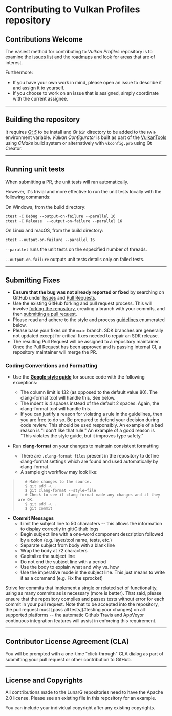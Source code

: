 # Contributing to Vulkan Profiles repository

## Contributions Welcome

The easiest method for contributing to *Vulkan Profiles* repository is to examine the [issues list](https://github.com/LunarG/VulkanProfiles/issues) and the [roadmaps](https://github.com/LunarG/VulkanProfiles/projects)
and look for areas that are of interest.

Furthermore:
- If you have your own work in mind, please open an issue to describe it and assign it to yourself.
- If you choose to work on an issue that is assigned, simply coordinate with the current assignee.

--------------
## Building the repository

It requires *[Qt 5](https://www.qt.io/download)* to be install and *Qt* `bin` directory to be added to the `PATH` environment variable. *Vulkan Configurator* is built as part of the [VulkanTools](https://github.com/LunarG/VulkanTools/blob/main/BUILD.md) using *CMake* build system or alternatively with `vkconfig.pro` using Qt Creator.

--------------
## Running unit tests

When submitting a PR, the unit tests will ran automatically.

However, it's trivial and more effective to run the unit tests locally with the following commands:

On Windows, from the build directory:
```
ctest -C Debug --output-on-failure --parallel 16
ctest -C Release  --output-on-failure --parallel 16
```

On Linux and macOS, from the build directory:
```
ctest --output-on-failure --parallel 16
```

`--parallel` runs the unit tests on the especified number of threads.

`--output-on-failure` outputs unit tests details only on failed tests.

--------------
## Submitting Fixes

* **Ensure that the bug was not already reported or fixed** by searching on GitHub under [Issues](https://github.com/LunarG/VulkanTools/issues) and [Pull Requests](https://github.com/LunarG/VulkanTools/pulls).
* Use the existing GitHub forking and pull request process.
  This will involve [forking the repository](https://help.github.com/articles/fork-a-repo/),
  creating a branch with your commits, and then [submitting a pull request](https://help.github.com/articles/using-pull-requests/).
* Please read and adhere to the style and process [guidelines ](#coding-conventions-and-formatting) enumerated below.
* Please base your fixes on the `main` branch. SDK branches are generally not updated except for critical fixes needed to repair an SDK release.
* The resulting Pull Request will be assigned to a repository maintainer. Once the Pull Request has been approved and is passing internal CI, a repository maintainer
  will merge the PR.

### Coding Conventions and Formatting
* Use the **[Google style guide](https://google.github.io/styleguide/cppguide.html)** for source code with the following exceptions:
    * The column limit is 132 (as opposed to the default value 80). The clang-format tool will handle this. See below.
    * The indent is 4 spaces instead of the default 2 spaces. Again, the clang-format tool will handle this.
    * If you can justify a reason for violating a rule in the guidelines, then you are free to do so. Be prepared to defend your
decision during code review. This should be used responsibly. An example of a bad reason is "I don't like that rule." An example of
a good reason is "This violates the style guide, but it improves type safety."

* Run **clang-format** on your changes to maintain consistent formatting
    * There are `.clang-format files` present in the repository to define clang-format settings
      which are found and used automatically by clang-format.
    * A sample git workflow may look like:

>        # Make changes to the source.
>        $ git add -u .
>        $ git clang-format --style=file
>        # Check to see if clang-format made any changes and if they are OK.
>        $ git add -u .
>        $ git commit

* **Commit Messages**
    * Limit the subject line to 50 characters -- this allows the information to display correctly in git/Github logs
    * Begin subject line with a one-word component description followed by a colon (e.g. layer/tool name, tests, etc.)
    * Separate subject from body with a blank line
    * Wrap the body at 72 characters
    * Capitalize the subject line
    * Do not end the subject line with a period
    * Use the body to explain what and why vs. how
    * Use the imperative mode in the subject line. This just means to write it as a command (e.g. Fix the sprocket)

Strive for commits that implement a single or related set of functionality, using as many commits as is necessary (more is better).
That said, please ensure that the repository compiles and passes tests without error for each commit in your pull request.  Note
that to be accepted into the repository, the pull request must [pass all tests](#testing your changes) on all supported platforms
-- the automatic Github Travis and AppVeyor continuous integration features will assist in enforcing this requirement.

--------------
## Contributor License Agreement (CLA)

You will be prompted with a one-time "click-through" CLA dialog as part of submitting your pull request
or other contribution to GitHub.

--------------
## License and Copyrights

All contributions made to the LunarG repositories need to have the Apache 2.0 license.
Please see an existing file in this repository for an example.

You can include your individual copyright after any existing copyrights.
